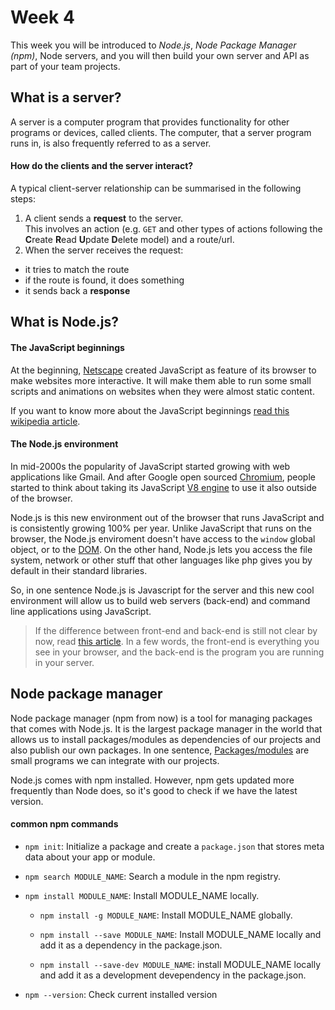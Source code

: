 # Week 4
This week you will be introduced to *Node.js*, *Node Package Manager (npm)*, Node servers, and you will then build your own server and API as part of your team projects.

## What is a server?
A server is a computer program that provides functionality for other programs or devices, called clients. The computer, that a server program runs in, is also frequently referred to as a server.

#### How do the clients and the server interact?
A typical client-server relationship can be summarised in the following steps:

1. A client sends a **request** to the server.  
This involves an action (e.g. `GET` and other types of actions following the <b>C</b>reate <b>R</b>ead <b>U</b>pdate <b>D</b>elete model) and a route/url.  
1. When the server receives the request:
  - it tries to match the route
  - if the route is found, it does something
  - it sends back a **response**

## What is Node.js?

#### The JavaScript beginnings

At the beginning, [Netscape](https://en.wikipedia.org/wiki/Netscape) created JavaScript as feature of its browser to make websites more interactive. It will make them able to run some small scripts and animations on websites when they were almost static content.  

If you want to know more about the JavaScript beginnings [read this wikipedia article](https://en.wikipedia.org/wiki/JavaScript#Beginnings_at_Netscape).

#### The Node.js environment

In mid-2000s the popularity of JavaScript started growing with web applications like Gmail. And after Google open sourced [Chromium](https://en.wikipedia.org/wiki/Chromium_%28web_browser%29), people started to think about taking its JavaScript [V8 engine](https://en.wikipedia.org/wiki/V8_%28JavaScript_engine%29) to use it also outside of the browser.

Node.js is this new environment out of the browser that runs JavaScript and is consistently growing 100% per year. Unlike JavaScript that runs on the browser, the Node.js enviroment doesn't have access to the `window` global object, or to the [DOM](https://en.wikipedia.org/wiki/Document_Object_Model). On the other hand, Node.js lets you access the file system, network or other stuff that other languages like php gives you by default in their standard libraries.

So, in one sentence Node.js is Javascript for the server and this new cool environment will allow us to build web servers (back-end) and command line applications using JavaScript.

> If the difference between front-end and back-end is still not clear by now, read [this article](https://en.wikipedia.org/wiki/Front_and_back_ends). In a few words, the front-end is everything you see in your browser, and the back-end is the program you are running in your server.

## Node package manager

Node package manager (npm from now) is a tool for managing packages that comes with Node.js. It is the largest package manager in the world that allows us to install packages/modules as dependencies of our projects and also publish our own packages. In one sentence, [Packages/modules](https://docs.npmjs.com/how-npm-works/packages#what-is-a-module) are small programs we can integrate with our projects.

Node.js comes with npm installed. However, npm gets updated more frequently than Node does, so it's good to check if we have the latest version.

#### common npm commands

* `npm init`: Initialize a package and create a `package.json` that stores meta data about your app or module.

* `npm search MODULE_NAME`: Search a module in the npm registry.

* `npm install MODULE_NAME`: Install MODULE\_NAME locally.

  * `npm install -g MODULE_NAME`: Install MODULE\_NAME globally.

  * `npm install --save MODULE_NAME`: Install MODULE\_NAME locally and add it as a dependency in the package.json.

  * `npm install --save-dev MODULE_NAME`: install MODULE\_NAME locally and add it as a development devependency in the package.json.

* `npm --version`: Check current installed version
